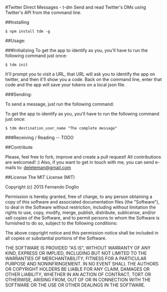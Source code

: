 #Twitter Direct Messages - t-dm
Send and read Twitter's DMs using Twitter's API from the command line.

##Installing

```
$ npm install tdm -g
```


##Usage:

###Initializing
To get the app to identify as you, you'll have to run the following command just once:
```
$ tdm init
```
It'll prompt you to visit a URL, that URL will ask you to identify the app on twitter, and then it'll show you a code. Back on the command line,  enter that code and the app will save your tokens on a local json file.

###Sending:

To send a message, just run the following command:

To get the app to identify as you, you'll have to run the following command just once:
```
$ tdm destination_user_name "The complete message"
```

###Receiving / Reading
-- TODO

##Contribute

Please, feel free to fork, improve and create a pull request! All contributions are welcomed! :) Also, if you want to get in touch with me, you can send e-mails to: deleteman@gmail.com

##License
The MIT License (MIT)

Copyright (c) 2013 Fernando Doglio

Permission is hereby granted, free of charge, to any person obtaining a copy of this software and associated documentation files (the "Software"), to deal in the Software without restriction, including without limitation the rights to use, copy, modify, merge, publish, distribute, sublicense, and/or sell copies of the Software, and to permit persons to whom the Software is furnished to do so, subject to the following conditions:

The above copyright notice and this permission notice shall be included in all copies or substantial portions of the Software.

THE SOFTWARE IS PROVIDED "AS IS", WITHOUT WARRANTY OF ANY KIND, EXPRESS OR IMPLIED, INCLUDING BUT NOT LIMITED TO THE WARRANTIES OF MERCHANTABILITY, FITNESS FOR A PARTICULAR PURPOSE AND NONINFRINGEMENT. IN NO EVENT SHALL THE AUTHORS OR COPYRIGHT HOLDERS BE LIABLE FOR ANY CLAIM, DAMAGES OR OTHER LIABILITY, WHETHER IN AN ACTION OF CONTRACT, TORT OR OTHERWISE, ARISING FROM, OUT OF OR IN CONNECTION WITH THE SOFTWARE OR THE USE OR OTHER DEALINGS IN THE SOFTWARE.

